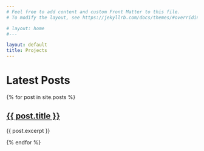 ```yaml
---
# Feel free to add content and custom Front Matter to this file.
# To modify the layout, see https://jekyllrb.com/docs/themes/#overriding-theme-defaults

# layout: home
#---

layout: default
title: Projects
---
```

<h1>Latest Posts</h1>


{% for post in site.posts %}
<h2> <a href="{{ post.url }}">{{ post.title }}</a></h2>
<p>{{ post.excerpt }}</p>
{% endfor %}
